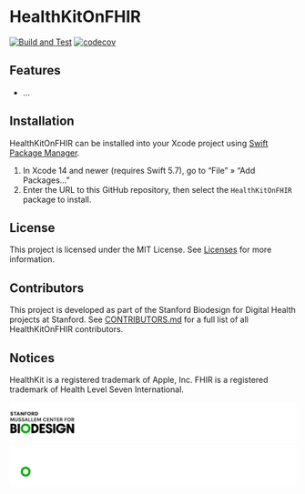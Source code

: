 <!--
                  
This source file is part of the HealthKitOnFHIR open source project

SPDX-FileCopyrightText: 2022 Stanford University and the project authors (see CONTRIBUTORS.md)

SPDX-License-Identifier: MIT
             
-->

# HealthKitOnFHIR

[![Build and Test](https://github.com/StanfordBDHG/HealthKitOnFHIR/actions/workflows/build-and-test.yml/badge.svg)](https://github.com/StanfordBDHG/HealthKitOnFHIR/actions/workflows/build-and-test.yml)
[![codecov](https://codecov.io/gh/StanfordBDHG/HealthKitOnFHIR/branch/main/graph/badge.svg?token=17BMMYE3AC)](https://codecov.io/gh/StanfordBDHG/HealthKitOnFHIR)


## Features
- ...


## Installation
HealthKitOnFHIR can be installed into your Xcode project using [Swift Package Manager](https://github.com/apple/swift-package-manager).

1. In Xcode 14 and newer (requires Swift 5.7), go to “File” » “Add Packages...”
2. Enter the URL to this GitHub repository, then select the `HealthKitOnFHIR` package to install.


## License
This project is licensed under the MIT License. See [Licenses](https://github.com/StanfordBDHG/HealthKitOnFHIR/tree/main/LICENSES) for more information.


## Contributors
This project is developed as part of the Stanford Biodesign for Digital Health projects at Stanford.
See [CONTRIBUTORS.md](https://github.com/StanfordBDHG/HealthKitOnFHIR/tree/main/CONTRIBUTORS.md) for a full list of all HealthKitOnFHIR contributors.


## Notices
HealthKit is a registered trademark of Apple, Inc.
FHIR is a registered trademark of Health Level Seven International.

![Stanford Byers Center for Biodesign Logo](https://raw.githubusercontent.com/StanfordBDHG/.github/main/assets/biodesign-footer-light.png#gh-light-mode-only)
![Stanford Byers Center for Biodesign Logo](https://raw.githubusercontent.com/StanfordBDHG/.github/main/assets/biodesign-footer-dark.png#gh-dark-mode-only)
